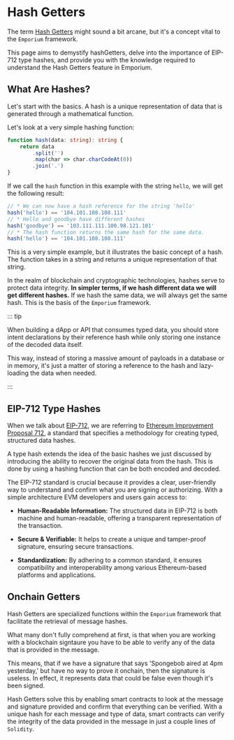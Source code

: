 # Hash Getters

The term [Hash Getters](/decoders/hash-getters) might sound a bit arcane, but it's a concept vital to the `Emporium` framework.

This page aims to demystify hashGetters, delve into the importance of EIP-712 type hashes, and provide you with the knowledge required to understand the Hash Getters feature in Emporium.

## What Are Hashes?

Let's start with the basics. A hash is a unique representation of data that is generated through a mathematical function.

Let's look at a very simple hashing function:

```typescript
function hash(data: string): string {
	return data
		.split('')
		.map(char => char.charCodeAt(0))
		.join('.')
}
```

If we call the `hash` function in this example with the string `hello`, we will get the following result:

```typescript
// * We can now have a hash reference for the string 'hello'
hash('hello') == '104.101.108.108.111'
// * Hello and goodbye have different hashes
hash('goodbye') == '103.111.111.100.98.121.101'
// * The hash function returns the same hash for the same data.
hash('hello') == '104.101.108.108.111'
```

This is a very simple example, but it illustrates the basic concept of a hash. The function takes in a string and returns a unique representation of that string.

In the realm of blockchain and cryptographic technologies, hashes serve to protect data integrity. **In simpler terms, if we hash different data we will get different hashes.** If we hash the same data, we will always get the same hash. This is the basis of the `Emporium` framework.

::: tip

When building a dApp or API that consumes typed data, you should store intent declarations by their reference hash while only storing one instance of the decoded data itself.

This way, instead of storing a massive amount of payloads in a database or in memory, it's just a matter of storing a reference to the hash and lazy-loading the data when needed.

:::

## EIP-712 Type Hashes

When we talk about [EIP-712](/decoders/eip-712), we are referring to [Ethereum Improvement Proposal 712](https://eips.ethereum.org/EIPS/eip-712), a standard that specifies a methodology for creating typed, structured data hashes.

A type hash extends the idea of the basic hashes we just discussed by introducing the ability to recover the original data from the hash. This is done by using a hashing function that can be both encoded and decoded.

The EIP-712 standard is crucial because it provides a clear, user-friendly way to understand and confirm what you are signing or authorizing. With a simple architecture EVM developers and users gain access to:

-   **Human-Readable Information:** The structured data in EIP-712 is both machine and human-readable, offering a transparent representation of the transaction.

-   **Secure & Verifiable:** It helps to create a unique and tamper-proof signature, ensuring secure transactions.

-   **Standardization:** By adhering to a common standard, it ensures compatibility and interoperability among various Ethereum-based platforms and applications.

## Onchain Getters

Hash Getters are specialized functions within the `Emporium` framework that facilitate the retrieval of message hashes.

What many don't fully comprehend at first, is that when you are working with a blockchain signtaure you have to be able to verify any of the data that is provided in the message.

This means, that if we have a signature that says 'Spongebob aired at 4pm yesterday,' but have no way to prove it onchain, then the signature is useless. In effect, it represents data that could be false even though it's been signed.

Hash Getters solve this by enabling smart contracts to look at the message and signature provided and confirm that everything can be verified. With a unique hash for each message and type of data, smart contracts can verify the integrity of the data provided in the message in just a couple lines of `Solidity`.
